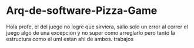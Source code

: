# Arq-de-software-Pizza-Game
Hola profe, el del juego no logre que sirviera, salio solo un error al correr el juego algo de una excepcion y no super como arreglarlo pero tanto la estructura como el uml estan ahi de ambos. trabajos

